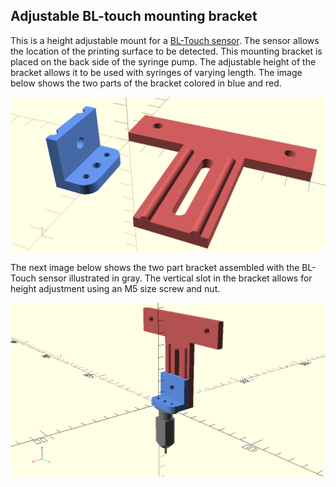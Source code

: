 ## Adjustable BL-touch mounting bracket

This is a height adjustable mount for a [BL-Touch sensor](https://www.antclabs.com/bltouch).  The sensor allows the location of the printing surface to be detected.  This mounting bracket is placed on the back side of the syringe pump.  The adjustable height of the bracket allows it to be used with syringes of varying length.  The image below shows the two parts of the bracket colored in blue and red.

![Bracket to mount BL-touch sensor](https://github.com/matthew-yates/NanodropPrinter/blob/main/images/bltouchMountParts.png)

The next image below shows the two part bracket assembled with the BL-Touch sensor illustrated in gray.  The vertical slot in the bracket allows for height adjustment using an M5 size screw and nut.

![Assembled BL-touch bracket](https://github.com/matthew-yates/NanodropPrinter/blob/main/images/bltouchMountAssembled.png)

